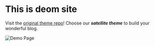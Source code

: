 # This is deom site

Visit the [original theme repo](https://github.com/byanko55/jekyll-theme-satellite)! Choose our ***satellite theme*** to build your wonderful blog.

![Demo Page](https://i.ibb.co/h1QF06V/demo.webp)